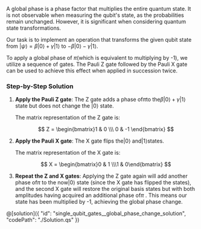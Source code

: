A global phase is a phase factor that multiplies the entire quantum state. It is not observable when measuring the qubit's state, as the probabilities remain unchanged. However, it is significant when considering quantum state transformations.

Our task is to implement an operation that transforms the given qubit state from $|\psi\rangle = \beta |0\rangle + \gamma |1\rangle$ to $- \beta |0\rangle - \gamma |1\rangle$.

To apply a global phase of $\pi$(which is equivalent to multiplying by -1), we utilize a sequence of gates. The Pauli Z gate followed by the Pauli X gate can be used to achieve this effect when applied in succession twice.

### Step-by-Step Solution

1. **Apply the Pauli Z gate**: The Z gate adds a phase of$\pi$to the$\beta |0\rangle + \gamma |1\rangle$ state but does not change the $|0\rangle$ state.

   The matrix representation of the Z gate is:

   $$
   Z =
   \begin{bmatrix}1 & 0 \\\ 0 & -1 \end{bmatrix}
   $$

2. **Apply the Pauli X gate**: The X gate flips the$|0\rangle$ and$|1\rangle$states.

   The matrix representation of the X gate is:

   $$
   X =
   \begin{bmatrix}0 & 1 \\\1 & 0\end{bmatrix}
   $$

3. **Repeat the Z and X gates**: Applying the Z gate again will add another phase of$\pi$ to the now$|0\rangle$ state (since the X gate has flipped the states), and the second X gate will restore the original basis states but with both amplitudes having acquired an additional phase of$\pi$ . This means our state has been multiplied by -1, achieving the global phase change.

@[solution]({
"id": "single_qubit_gates__global_phase_change_solution",
"codePath": "./Solution.qs"
})
